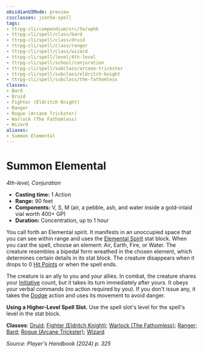 ```yaml
---
obsidianUIMode: preview
cssclasses: json5e-spell
tags:
- ttrpg-cli/compendium/src/5e/xphb
- ttrpg-cli/spell/class/bard
- ttrpg-cli/spell/class/druid
- ttrpg-cli/spell/class/ranger
- ttrpg-cli/spell/class/wizard
- ttrpg-cli/spell/level/4th-level
- ttrpg-cli/spell/school/conjuration
- ttrpg-cli/spell/subclass/arcane-trickster
- ttrpg-cli/spell/subclass/eldritch-knight
- ttrpg-cli/spell/subclass/the-fathomless
classes:
- Bard
- Druid
- Fighter (Eldritch Knight)
- Ranger
- Rogue (Arcane Trickster)
- Warlock (The Fathomless)
- Wizard
aliases:
- Summon Elemental
---
```

# Summon Elemental
*4th-level, Conjuration*  


- **Casting time:** 1 Action
- **Range:** 90 feet
- **Components:** V, S, M (air, a pebble, ash, and water inside a gold-inlaid vial worth 400+ GP)
- **Duration:** Concentration, up to 1 hour

You call forth an Elemental spirit. It manifests in an unoccupied space that you can see within range and uses the [Elemental Spirit](/3-Mechanics/CLI/bestiary/elemental/elemental-spirit-xphb.md) stat block. When you cast the spell, choose an element: Air, Earth, Fire, or Water. The creature resembles a bipedal form wreathed in the chosen element, which determines certain details in its stat block. The creature disappears when it drops to 0 [Hit Points](/3-Mechanics/CLI/variant-rules/hit-points-xphb.md) or when the spell ends.

The creature is an ally to you and your allies. In combat, the creature shares your [Initiative](/3-Mechanics/CLI/variant-rules/initiative-xphb.md) count, but it takes its turn immediately after yours. It obeys your verbal commands (no action required by you). If you don't issue any, it takes the [Dodge](/3-Mechanics/CLI/actions.md#Dodge) action and uses its movement to avoid danger.

**Using a Higher-Level Spell Slot.** Use the spell slot's level for the spell's level in the stat block.

**Classes**: [Druid](/3-Mechanics/CLI/lists/list-spells-classes-druid.md); [Fighter (Eldritch Knight)](/3-Mechanics/CLI/lists/list-spells-classes-eldritch-knight-xphb.md "subclass=XPHB;class=XPHB"); [Warlock (The Fathomless)](/3-Mechanics/CLI/lists/list-spells-classes-the-fathomless-tce.md "subclass=TCE;class=XPHB"); [Ranger](/3-Mechanics/CLI/lists/list-spells-classes-ranger.md); [Bard](/3-Mechanics/CLI/lists/list-spells-classes-bard.md); [Rogue (Arcane Trickster)](/3-Mechanics/CLI/lists/list-spells-classes-arcane-trickster-xphb.md "subclass=XPHB;class=XPHB"); [Wizard](/3-Mechanics/CLI/lists/list-spells-classes-wizard.md)

*Source: Player's Handbook (2024) p. 325*